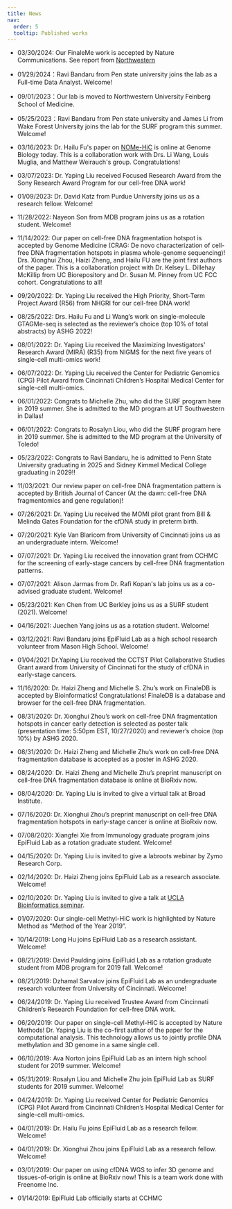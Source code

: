 ```yaml
---
title: News
nav:
  order: 5
  tooltip: Published works
---
```

- 03/30/2024: Our FinaleMe work is accepted by Nature Communications. See report from [Northwestern](https://news.feinberg.northwestern.edu/2024/04/11/developing-tools-to-explore-dna-methylation/)

- 01/29/2024：Ravi Bandaru from Pen state university joins the lab as a Full-time Data Analyst. Welcome!

- 09/01/2023：Our lab is moved to Northwestern University Feinberg School of Medicine.

- 05/25/2023：Ravi Bandaru from Pen state university and James Li from Wake Forest University joins the lab for the SURF program this summer. Welcome!

- 03/16/2023: Dr. Hailu Fu's paper on [NOMe-HiC](https://doi.org/10.1186/s13059-023-02889-x) is online at Genome Biology today. This is a collaboration work with Drs. Li Wang,  Louis Muglia, and  Matthew Weirauch's group. Congratulations! 

- 03/07/2023: Dr. Yaping Liu received Focused Research Award from the Sony Research Award Program for our cell-free DNA work!

- 01/09/2023: Dr. David Katz from Purdue University joins us as a research fellow. Welcome!

- 11/28/2022: Nayeon Son from MDB program joins us as a rotation student. Welcome!

- 11/14/2022: Our paper on cell-free DNA fragmentation hotspot is accepted by Genome Medicine (CRAG: De novo characterization of cell-free DNA fragmentation hotspots in plasma whole-genome sequencing)! Drs. Xionghui Zhou, Haizi Zheng, and Hailu FU are the joint first authors of the paper. This is a collaboration project with Dr. Kelsey L. Dillehay McKillip from UC Biorepository and Dr. Susan M. Pinney from UC FCC cohort. Congratulations to all! 

- 09/20/2022: Dr. Yaping Liu received the High Priority, Short-Term Project Award (R56) from NHGRI for our cell-free DNA work!

- 08/25/2022: Drs. Hailu Fu and Li Wang’s work on single-molecule GTAGMe-seq is selected as the reviewer’s choice (top 10% of total abstracts) by ASHG 2022!

- 08/01/2022: Dr. Yaping Liu received the Maximizing Investigators' Research Award (MIRA) (R35) from NIGMS for the next five years of single-cell multi-omics work!

- 06/07/2022: Dr. Yaping Liu received the Center for Pediatric Genomics (CPG) Pilot Award from Cincinnati Children’s Hospital Medical Center for single-cell multi-omics.

- 06/01/2022: Congrats to Michelle Zhu, who did the SURF program here in 2019 summer. She is admitted to the MD program at UT Southwestern in Dallas!

- 06/01/2022: Congrats to Rosalyn Liou, who did the SURF program here in 2019 summer. She is admitted to the MD program at the University of Toledo!

- 05/23/2022: Congrats to Ravi Bandaru, he is admitted to Penn State University graduating in 2025 and Sidney Kimmel Medical College graduating in 2029!!

- 11/03/2021: Our review paper on cell-free DNA fragmentation pattern is accepted by British Journal of Cancer (At the dawn: cell-free DNA fragmentomics and gene regulation)!

- 07/26/2021: Dr. Yaping Liu received the MOMI pilot grant from Bill & Melinda Gates Foundation for the cfDNA study in preterm birth.

- 07/20/2021: Kyle Van Blaricom from University of Cincinnati joins us as an undergraduate intern. Welcome!

- 07/07/2021: Dr. Yaping Liu received the innovation grant from CCHMC for the screening of early-stage cancers by cell-free DNA fragmentation patterns.

- 07/07/2021: Alison Jarmas from Dr. Rafi Kopan's lab joins us as a co-advised graduate student. Welcome!

- 05/23/2021: Ken Chen from UC Berkley joins us as a SURF student (2021). Welcome!

- 04/16/2021: Juechen Yang joins us as a rotation student. Welcome!

- 03/12/2021: Ravi Bandaru joins EpiFluid Lab as a high school research volunteer from Mason High School. Welcome!

- 01/04/2021 Dr.Yaping Liu received the CCTST Pilot Collaborative Studies Grant award from University of Cincinnati for the study of cfDNA in early-stage cancers.

- 11/16/2020: Dr. Haizi Zheng and Michelle S. Zhu’s work on FinaleDB is accepted by Bioinformatics! Congratulations! FinaleDB is a database and browser for the cell-free DNA fragmentation.

- 08/31/2020: Dr. Xionghui Zhou’s work on cell-free DNA fragmentation hotspots in cancer early detection is selected as poster talk (presentation time: 5:50pm EST, 10/27/2020) and reviewer’s choice (top 10%) by ASHG 2020.

- 08/31/2020: Dr. Haizi Zheng and Michelle Zhu’s work on cell-free DNA fragmentation database is accepted as a poster in ASHG 2020.

- 08/24/2020: Dr. Haizi Zheng and Michelle Zhu’s preprint manuscript on cell-free DNA fragmentation database is online at BioRxiv now.

- 08/04/2020: Dr. Yaping Liu is invited to give a virtual talk at Broad Institute.

- 07/16/2020: Dr. Xionghui Zhou’s preprint manuscript on cell-free DNA fragmentation hotspots in early-stage cancer is online at BioRxiv now.

- 07/08/2020: Xiangfei Xie from Immunology graduate program joins EpiFluid Lab as a rotation graduate student. Welcome!

- 04/15/2020: Dr. Yaping Liu is invited to give a labroots webinar by Zymo Research Corp.

- 02/14/2020: Dr. Haizi Zheng joins EpiFluid Lab as a research associate. Welcome!

- 02/10/2020: Dr. Yaping Liu is invited to give a talk at [UCLA Bioinformatics seminar](https://bioinformatics.ucla.edu/seminars/).

- 01/07/2020: Our single-cell Methyl-HiC work is highlighted by Nature Method as “Method of the Year 2019”.

- 10/14/2019: Long Hu joins EpiFluid Lab as a research assistant. Welcome!

- 08/21/2019: David Paulding joins EpiFluid Lab as a rotation graduate student from MDB program for 2019 fall. Welcome!

- 08/21/2019: Dzhamal Sarvalov joins EpiFluid Lab as an undergraduate research volunteer from University of Cincinnati. Welcome!

- 06/24/2019: Dr. Yaping Liu received Trustee Award from Cincinnati Children’s Research Foundation for cell-free DNA work.

- 06/20/2019: Our paper on single-cell Methyl-HiC is accepted by Nature Methods! Dr. Yaping Liu is the co-first author of the paper for the computational analysis. This technology allows us to jointly profile DNA methylation and 3D genome in a same single cell.

- 06/10/2019: Ava Norton joins EpiFluid Lab as an intern high school student for 2019 summer. Welcome!

- 05/31/2019: Rosalyn Liou and Michelle Zhu join EpiFluid Lab as SURF students for 2019 summer. Welcome!

- 04/24/2019: Dr. Yaping Liu received Center for Pediatric Genomics (CPG) Pilot Award from Cincinnati Children’s Hospital Medical Center for single-cell multi-omics.

- 04/01/2019: Dr. Hailu Fu joins EpiFluid Lab as a research fellow. Welcome!

- 04/01/2019: Dr. Xionghui Zhou joins EpiFluid Lab as a research fellow. Welcome!

- 03/01/2019: Our paper on using cfDNA WGS to infer 3D genome and tissues-of-origin is online at BioRxiv now! This is a team work done with Freenome Inc.

- 01/14/2019: EpiFluid Lab officially starts at CCHMC
